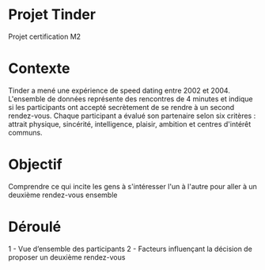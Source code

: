 # Projet Tinder 
Projet certification M2

# Contexte
Tinder a mené une expérience de speed dating entre 2002 et 2004. L'ensemble de données représente des rencontres de 4 minutes et indique si les participants ont accepté secrètement de se rendre à un second rendez-vous. Chaque participant a évalué son partenaire selon six critères : attrait physique, sincérité, intelligence, plaisir, ambition et centres d'intérêt communs.


# Objectif
Comprendre ce qui incite les gens à s'intéresser l'un à l'autre pour aller à un deuxième rendez-vous ensemble


# Déroulé
1 - Vue d’ensemble des participants
2 - Facteurs influençant la décision de proposer un deuxième rendez-vous